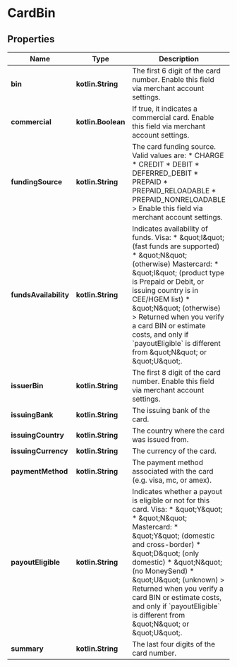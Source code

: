 
# CardBin

## Properties
Name | Type | Description | Notes
------------ | ------------- | ------------- | -------------
**bin** | **kotlin.String** | The first 6 digit of the card number. Enable this field via merchant account settings. |  [optional]
**commercial** | **kotlin.Boolean** | If true, it indicates a commercial card. Enable this field via merchant account settings. |  [optional]
**fundingSource** | **kotlin.String** | The card funding source. Valid values are: * CHARGE * CREDIT * DEBIT * DEFERRED_DEBIT * PREPAID * PREPAID_RELOADABLE * PREPAID_NONRELOADABLE &gt; Enable this field via merchant account settings. |  [optional]
**fundsAvailability** | **kotlin.String** | Indicates availability of funds.  Visa: * \&quot;I\&quot; (fast funds are supported) * \&quot;N\&quot; (otherwise)  Mastercard: * \&quot;I\&quot; (product type is Prepaid or Debit, or issuing country is in CEE/HGEM list) * \&quot;N\&quot; (otherwise) &gt; Returned when you verify a card BIN or estimate costs, and only if &#x60;payoutEligible&#x60; is different from \&quot;N\&quot; or \&quot;U\&quot;. |  [optional]
**issuerBin** | **kotlin.String** | The first 8 digit of the card number. Enable this field via merchant account settings. |  [optional]
**issuingBank** | **kotlin.String** | The issuing bank of the card. |  [optional]
**issuingCountry** | **kotlin.String** | The country where the card was issued from. |  [optional]
**issuingCurrency** | **kotlin.String** | The currency of the card. |  [optional]
**paymentMethod** | **kotlin.String** | The payment method associated with the card (e.g. visa, mc, or amex). |  [optional]
**payoutEligible** | **kotlin.String** | Indicates whether a payout is eligible or not for this card.  Visa: * \&quot;Y\&quot; * \&quot;N\&quot;  Mastercard: * \&quot;Y\&quot; (domestic and cross-border) * \&quot;D\&quot; (only domestic) * \&quot;N\&quot; (no MoneySend) * \&quot;U\&quot; (unknown) &gt; Returned when you verify a card BIN or estimate costs, and only if &#x60;payoutEligible&#x60; is different from \&quot;N\&quot; or \&quot;U\&quot;. |  [optional]
**summary** | **kotlin.String** | The last four digits of the card number. |  [optional]



